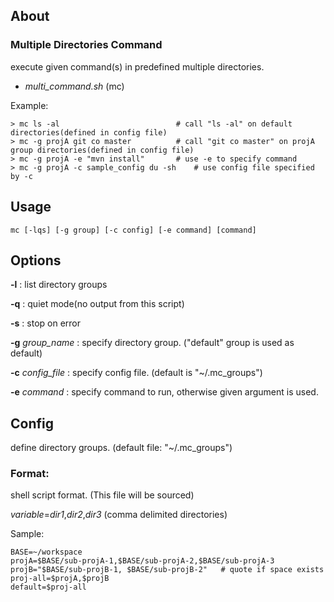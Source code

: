 About
-----

### Multiple Directories Command  

execute given command(s) in predefined multiple directories.

* _multi_command.sh_ (mc)


Example:

    > mc ls -al                          # call "ls -al" on default directories(defined in config file)
    > mc -g projA git co master          # call "git co master" on projA group directories(defined in config file)
    > mc -g projA -e "mvn install"       # use -e to specify command
    > mc -g projA -c sample_config du -sh    # use config file specified by -c 

Usage
-----

    mc [-lqs] [-g group] [-c config] [-e command] [command]
 

Options
-------

**-l** : list directory groups

**-q** : quiet mode(no output from this script)

**-s** : stop on error

**-g** _group_name_ : specify directory group. ("default" group is used as default)

**-c** _config_file_ : specify config file. (default is "~/.mc_groups")

**-e** _command_ : specify command to run, otherwise given argument is used.


Config
------

define directory groups. (default file: "~/.mc_groups")

### Format:

shell script format. (This file will be sourced)

_variable_=_dir1_,_dir2_,_dir3_  (comma delimited directories)

Sample:

    BASE=~/workspace
    projA=$BASE/sub-projA-1,$BASE/sub-projA-2,$BASE/sub-projA-3
    projB="$BASE/sub-projB-1, $BASE/sub-projB-2"   # quote if space exists
    proj-all=$projA,$projB
    default=$proj-all

